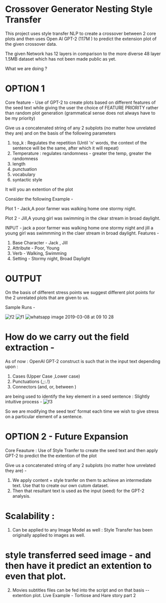# Crossover Generator Nesting Style Transfer

This project uses style transfer NLP to create a crossover between 2 core plots and then uses Open AI GPT-2  (117M ) to predict the extension plot of the given crossover data.  

The given Network has 12 layers in comparison to the more diverse 48 layer 1.5MB dataset which has not been made public as yet. 

What we are doing ? 

# OPTION 1
Core feature - Use of GPT-2 to create plots based on different features of the seed text while giving the user the choice of  FEATURE PRIORITY rather than random plot generation (grammatical sense does not always have to be my priority) 

Give us a concatenated string of any 2 subplots (no matter how unrelated they are) and on the basis of the following parameters 

1. top_k : Regulates the repetition (Until 'n' words, the context of the sentence will be the same, after which it will repeat)
2. Temperature : regulates randomness - greater the temp, greater the randomness 
3. length 
4. punctuation
5. vocabulary
6. syntactic style 

It will you an extention of the plot 

Consider the following Example - 

Plot 1 - Jack,A poor farmer was walking home one stormy night. 

Plot 2 - Jill,A young girl was swimming in the clear stream in broad daylight.

INPUT - jack a poor farmer was walking home one stormy night and jill a young girl was swimmming in the claer stream in broad daylight.
Features - 
1. Base Character - Jack , Jill
2. Attribute - Poor, Young 
3. Verb - Walking, Swimming 
4. Setting - Stormy night, Broad Daylight


# OUTPUT 
On the basis of different stress points we suggest different plot points for the 2 unrelated plots that are given to us.  

Sample Runs - 

![f2](https://user-images.githubusercontent.com/31439716/54006305-c947f180-4182-11e9-96f3-46f646cbfb38.jpeg)
![f1](https://user-images.githubusercontent.com/31439716/54006136-17a8c080-4182-11e9-86b8-3f16ca0ca159.jpeg)
![whatsapp image 2019-03-08 at 09 10 28](https://user-images.githubusercontent.com/31439716/54006228-71a98600-4182-11e9-8a08-ebdc123b9059.jpeg)



# How do we carry out the field extraction - 

As of now : OpenAI GPT-2 construct is such that in the input text depending upon : 

1. Cases (Upper Case ,Lower case)
2. Punctuations (,;:.!)
3. Connectors (and, or, between )

are being used to identify the key element in a seed sentence : Slightly intuitive process - 
![f3](https://user-images.githubusercontent.com/31439716/54007517-39a54180-4188-11e9-8deb-f5b6c4c251f6.jpeg)



So we are modifying the seed text' format each time we wish to give stress on a particular element of a sentence. 
# OPTION 2 - Future Expansion
Core Feauture : Use of Style Tranfer to create the seed text and then apply GPT-2 to predict the the extention of the plot 

Give us a concatenated string of any 2 subplots (no matter how unrelated they are) - 

1. We apply content + style tranfer on them to achieve an intermediate text. Use that to create our own cutom dataset. 
2. Then that resultant text is used as the input (seed) for the GPT-2 analysis. 


# Scalability : 
1. Can be applied to any Image Model as well : Style Transfer has been originally applied to images as well.
# style transferred seed image - and then have it predict an extention to even that plot. 

2. Movies subtitles files can be fed into the script and on that basis -- extention plot. 
Live Example - Tortiose and Hare story part 2 
